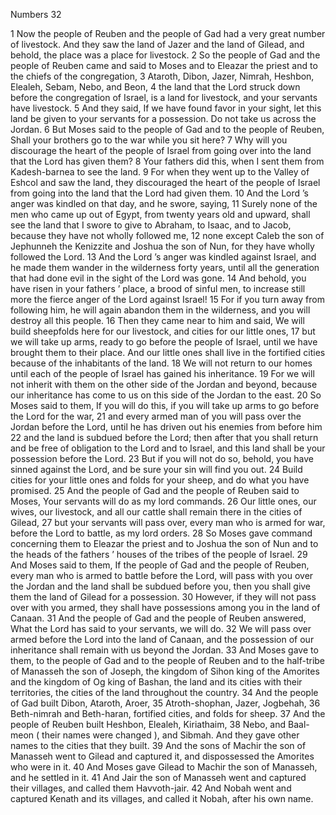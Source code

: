 Numbers 32

1	Now the people of Reuben and the people of Gad had a very great number of livestock. And they saw the land of Jazer and the land of Gilead, and behold, the place was a place for livestock.
2	So the people of Gad and the people of Reuben came and said to Moses and to Eleazar the priest and to the chiefs of the congregation,
3	Ataroth, Dibon, Jazer, Nimrah, Heshbon, Elealeh, Sebam, Nebo, and Beon,
4	the land that the Lord struck down before the congregation of Israel, is a land for livestock, and your servants have livestock.
5	And they said, If we have found favor in your sight, let this land be given to your servants for a possession. Do not take us across the Jordan.
6	But Moses said to the people of Gad and to the people of Reuben, Shall your brothers go to the war while you sit here?
7	Why will you discourage the heart of the people of Israel from going over into the land that the Lord has given them?
8	Your fathers did this, when I sent them from Kadesh-barnea to see the land.
9	For when they went up to the Valley of Eshcol and saw the land, they discouraged the heart of the people of Israel from going into the land that the Lord had given them.
10	And the Lord ’s anger was kindled on that day, and he swore, saying,
11	Surely none of the men who came up out of Egypt, from twenty years old and upward, shall see the land that I swore to give to Abraham, to Isaac, and to Jacob, because they have not wholly followed me,
12	none except Caleb the son of Jephunneh the Kenizzite and Joshua the son of Nun, for they have wholly followed the Lord.
13	And the Lord ’s anger was kindled against Israel, and he made them wander in the wilderness forty years, until all the generation that had done evil in the sight of the Lord was gone.
14	And behold, you have risen in your fathers ’ place, a brood of sinful men, to increase still more the fierce anger of the Lord against Israel!
15	For if you turn away from following him, he will again abandon them in the wilderness, and you will destroy all this people.
16	Then they came near to him and said, We will build sheepfolds here for our livestock, and cities for our little ones,
17	but we will take up arms, ready to go before the people of Israel, until we have brought them to their place. And our little ones shall live in the fortified cities because of the inhabitants of the land.
18	We will not return to our homes until each of the people of Israel has gained his inheritance.
19	For we will not inherit with them on the other side of the Jordan and beyond, because our inheritance has come to us on this side of the Jordan to the east.
20	So Moses said to them, If you will do this, if you will take up arms to go before the Lord for the war,
21	and every armed man of you will pass over the Jordan before the Lord, until he has driven out his enemies from before him
22	and the land is subdued before the Lord; then after that you shall return and be free of obligation to the Lord and to Israel, and this land shall be your possession before the Lord.
23	But if you will not do so, behold, you have sinned against the Lord, and be sure your sin will find you out.
24	Build cities for your little ones and folds for your sheep, and do what you have promised.
25	And the people of Gad and the people of Reuben said to Moses, Your servants will do as my lord commands.
26	Our little ones, our wives, our livestock, and all our cattle shall remain there in the cities of Gilead,
27	but your servants will pass over, every man who is armed for war, before the Lord to battle, as my lord orders.
28	So Moses gave command concerning them to Eleazar the priest and to Joshua the son of Nun and to the heads of the fathers ’ houses of the tribes of the people of Israel.
29	And Moses said to them, If the people of Gad and the people of Reuben, every man who is armed to battle before the Lord, will pass with you over the Jordan and the land shall be subdued before you, then you shall give them the land of Gilead for a possession.
30	However, if they will not pass over with you armed, they shall have possessions among you in the land of Canaan.
31	And the people of Gad and the people of Reuben answered, What the Lord has said to your servants, we will do.
32	We will pass over armed before the Lord into the land of Canaan, and the possession of our inheritance shall remain with us beyond the Jordan.
33	And Moses gave to them, to the people of Gad and to the people of Reuben and to the half-tribe of Manasseh the son of Joseph, the kingdom of Sihon king of the Amorites and the kingdom of Og king of Bashan, the land and its cities with their territories, the cities of the land throughout the country.
34	And the people of Gad built Dibon, Ataroth, Aroer,
35	Atroth-shophan, Jazer, Jogbehah,
36	Beth-nimrah and Beth-haran, fortified cities, and folds for sheep.
37	And the people of Reuben built Heshbon, Elealeh, Kiriathaim,
38	Nebo, and Baal-meon ( their names were changed ), and Sibmah. And they gave other names to the cities that they built.
39	And the sons of Machir the son of Manasseh went to Gilead and captured it, and dispossessed the Amorites who were in it.
40	And Moses gave Gilead to Machir the son of Manasseh, and he settled in it.
41	And Jair the son of Manasseh went and captured their villages, and called them Havvoth-jair.
42	And Nobah went and captured Kenath and its villages, and called it Nobah, after his own name.

